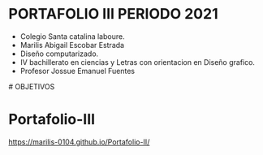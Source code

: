 <Img width= "100px" 
scr="https://jefuentes80.github.io/starup_scl/img/logo_SCL%20(3).png">
# PORTAFOLIO III PERIODO 2021 
<ul>
  <li>Colegio Santa catalina laboure.</li>

  <li>Marilis Abigail Escobar Estrada</li>

  <li>Diseño computarizado.</li>

  <li>IV bachillerato en ciencias y Letras con orientacion en Diseño grafico.</li>

  <li>Profesor Jossue Emanuel Fuentes</li>
</ul>
# OBJETIVOS

# Portafolio-III
https://marilis-0104.github.io/Portafolio-II/

